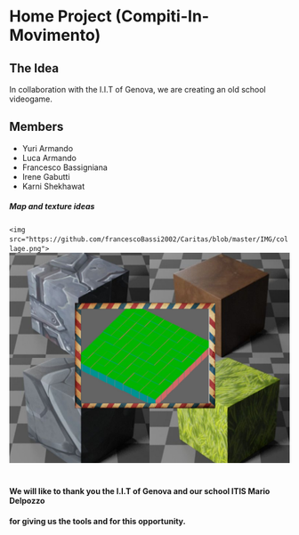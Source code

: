 # Home Project (Compiti-In-Movimento)

## The Idea 

In collaboration with the I.I.T of Genova, we are creating an old school videogame. 
![]()

## Members 
* Yuri Armando
* Luca Armando
* Francesco Bassigniana
* Irene Gabutti
* Karni Shekhawat
##### Map and texture ideas 

`<img src="https://github.com/francescoBassi2002/Caritas/blob/master/IMG/collage.png">`
![map](https://github.com/francescoBassi2002/Caritas/blob/master/IMG/collage.png)


#
#### We will like to thank you the I.I.T of Genova and our school ITIS Mario Delpozzo 
#### for giving us the tools and for this opportunity. 
